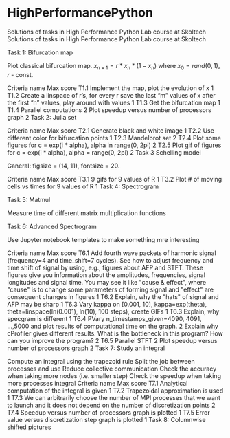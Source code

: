 # HighPerformancePython
Solutions of tasks in High Performance Python Lab course at Skoltech
Solutions of tasks in High Performance Python Lab course at Skoltech

Task 1: Bifurcation map

Plot classical bifurcation map. $x_{n+1} = r * x_n * (1 - x_n)$ where $x_0 = rand(0, 1)$, $r$ - const.

Criteria name	Max score
T1.1	Implement the map, plot the evolution of x	1
T1.2	Create a linspace of r’s, for every r save the last “m” values of x after the first “n” values, play around with values	1
T1.3	Get the bifurcation map	1
T1.4	Parallel computations	2
Plot speedup versus number of processors graph	2
Task 2: Julia set

Criteria name	Max score
T2.1	Generate black and white image	1
T2.2	Use different color for bifurcation points	1
T2.3	Mandelbrot set	2
T2.4	Plot some figures for c = exp(i * alpha), alpha in range(0, 2pi)	2
T2.5	Plot gif of figures for c = exp(i * alpha), alpha = range(0, 2pi)	2
Task 3 Schelling model

Ganeral: figsize = (14, 11), fontsize = 20.

Criteria name	Max score
T3.1	9 gifs for 9 values of R	1
T3.2	Plot # of moving cells vs times for 9 values of R	1
Task 4: Spectrogram

Task 5: Matmul

Measure time of different matrix multiplication functions

Task 6: Advanced Spectrogram

Use Jupyter notebook templates to make something mre interesting

Criteria name	Max score
T6.1	Add fourth wave packets of harmonic signal (frequency=4 and time_shift=7 cycles). See how to adjust frequency and time shift of signal by using, e.g., figures about AFP and STFT. These figures give you information about the amplitudes, frequencies, signal longitudes and signal time. You may see it like "cause & effect", where "cause" is to change some parameters of forming signal and "effect" are consequent changes in figures	1
T6.2	Explain, why the "hats" of signal and AFP may be sharp	1
T6.3	Vary kappa on [0.001, 10], kappa=exp(theta), theta=linspace(ln(0.001), ln(10), 100 steps), create GIFs	1
T6.3	Explain, why specgram is different	1
T6.4	PVary n_timestamps_given=4090, 4091, ...,5000 and plot results of computational time on the graph.	2
Explain why cProfiler gives different results. What is the bottleneck in this program? How can you improve the program?	2
T6.5	Parallel STFT	2
Plot speedup versus number of processors graph	2
Task 7: Study an integral

Compute an integral using the trapezoid rule
Split the job between processes and use Reduce collective communication
Check the accuracy when taking more nodes (i.e. smaller step)
Check the speedup when taking more processes integral
Criteria name	Max score
T7.1	Analytical computation of the integral is given	1
T7.2	Trapezoidal approximation is used	1
T7.3	We can arbitrarily choose the number of MPI processes that we want to launch and it does not depend on the number of discretization points	2
T7.4	Speedup versus number of processors graph is plotted	1
T7.5	Error value versus discretization step graph is plotted	1
Task 8: Columnwise shifted pictures
